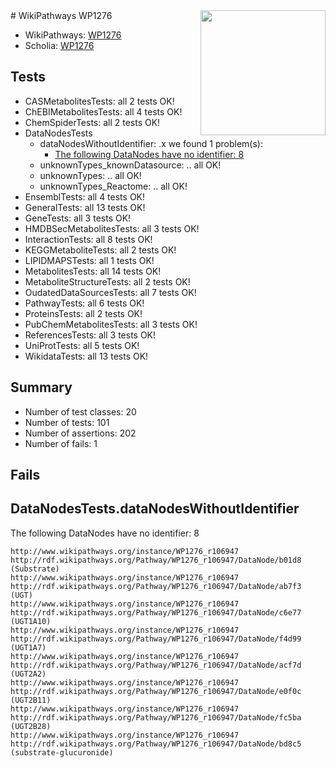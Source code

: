 <img style="float: right; width: 200px" src="https://upload.wikimedia.org/wikipedia/commons/thumb/8/83/Wplogo_with_text_500.png/640px-Wplogo_with_text_500.png" />
# WikiPathways WP1276

* WikiPathways: [WP1276](https://new.wikipathways.org/pathways/WP1276)
* Scholia: [WP1276](https://scholia.toolforge.org/wikipathways/WP1276)
## Tests
* CASMetabolitesTests: all 2 tests OK!
* ChEBIMetabolitesTests: all 4 tests OK!
* ChemSpiderTests: all 2 tests OK!
* DataNodesTests
    * dataNodesWithoutIdentifier: .x we found 1 problem(s):
        * [The following DataNodes have no identifier: 8](#d2d32fa7)
    * unknownTypes_knownDatasource: .. all OK!
    * unknownTypes: .. all OK!
    * unknownTypes_Reactome: .. all OK!
* EnsemblTests: all 4 tests OK!
* GeneralTests: all 13 tests OK!
* GeneTests: all 3 tests OK!
* HMDBSecMetabolitesTests: all 3 tests OK!
* InteractionTests: all 8 tests OK!
* KEGGMetaboliteTests: all 2 tests OK!
* LIPIDMAPSTests: all 1 tests OK!
* MetabolitesTests: all 14 tests OK!
* MetaboliteStructureTests: all 2 tests OK!
* OudatedDataSourcesTests: all 7 tests OK!
* PathwayTests: all 6 tests OK!
* ProteinsTests: all 2 tests OK!
* PubChemMetabolitesTests: all 3 tests OK!
* ReferencesTests: all 3 tests OK!
* UniProtTests: all 5 tests OK!
* WikidataTests: all 13 tests OK!


## Summary

* Number of test classes: 20
* Number of tests: 101
* Number of assertions: 202
* Number of fails: 1

## Fails

<a name="d2d32fa7" />

## DataNodesTests.dataNodesWithoutIdentifier

The following DataNodes have no identifier: 8
```
http://www.wikipathways.org/instance/WP1276_r106947 http://rdf.wikipathways.org/Pathway/WP1276_r106947/DataNode/b01d8 (Substrate)
http://www.wikipathways.org/instance/WP1276_r106947 http://rdf.wikipathways.org/Pathway/WP1276_r106947/DataNode/ab7f3 (UGT)
http://www.wikipathways.org/instance/WP1276_r106947 http://rdf.wikipathways.org/Pathway/WP1276_r106947/DataNode/c6e77 (UGT1A10)
http://www.wikipathways.org/instance/WP1276_r106947 http://rdf.wikipathways.org/Pathway/WP1276_r106947/DataNode/f4d99 (UGT1A7)
http://www.wikipathways.org/instance/WP1276_r106947 http://rdf.wikipathways.org/Pathway/WP1276_r106947/DataNode/acf7d (UGT2A2)
http://www.wikipathways.org/instance/WP1276_r106947 http://rdf.wikipathways.org/Pathway/WP1276_r106947/DataNode/e0f0c (UGT2B11)
http://www.wikipathways.org/instance/WP1276_r106947 http://rdf.wikipathways.org/Pathway/WP1276_r106947/DataNode/fc5ba (UGT2B28)
http://www.wikipathways.org/instance/WP1276_r106947 http://rdf.wikipathways.org/Pathway/WP1276_r106947/DataNode/bd8c5 (substrate-glucuronide)
```

